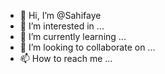 - 👋 Hi, I’m @Sahifaye
- 👀 I’m interested in ...
- 🌱 I’m currently learning ...
- 💞️ I’m looking to collaborate on ...
- 📫 How to reach me ...

<!---
Sahifaye/Sahifaye is a ✨ special ✨ repository because its `README.md` (this file) appears on your GitHub profile.
You can click the Preview link to take a look at your changes.
--->
